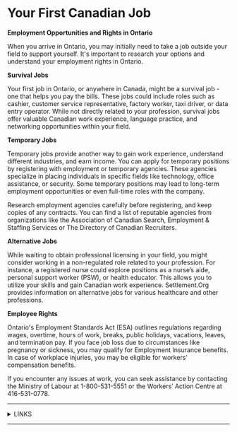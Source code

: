 # Your First Canadian Job

**Employment Opportunities and Rights in Ontario**

When you arrive in Ontario, you may initially need to take a job outside your field to support yourself. It's important to research your options and understand your employment rights in Ontario.

**Survival Jobs**

Your first job in Ontario, or anywhere in Canada, might be a survival job - one that helps you pay the bills. These jobs could include roles such as cashier, customer service representative, factory worker, taxi driver, or data entry operator. While not directly related to your profession, survival jobs offer valuable Canadian work experience, language practice, and networking opportunities within your field.

**Temporary Jobs**

Temporary jobs provide another way to gain work experience, understand different industries, and earn income. You can apply for temporary positions by registering with employment or temporary agencies. These agencies specialize in placing individuals in specific fields like technology, office assistance, or security. Some temporary positions may lead to long-term employment opportunities or even full-time roles with the company.

Research employment agencies carefully before registering, and keep copies of any contracts. You can find a list of reputable agencies from organizations like the Association of Canadian Search, Employment & Staffing Services or The Directory of Canadian Recruiters.

**Alternative Jobs**

While waiting to obtain professional licensing in your field, you might consider working in a non-regulated role related to your profession. For instance, a registered nurse could explore positions as a nurse’s aide, personal support worker (PSW), or health educator. This allows you to utilize your skills and gain Canadian work experience. Settlement.Org provides information on alternative jobs for various healthcare and other professions.

**Employee Rights**

Ontario's Employment Standards Act (ESA) outlines regulations regarding wages, overtime, hours of work, breaks, public holidays, vacations, leaves, and termination pay. If you face job loss due to circumstances like pregnancy or sickness, you may qualify for Employment Insurance benefits. In case of workplace injuries, you may be eligible for workers’ compensation benefits.

If you encounter any issues at work, you can seek assistance by contacting the Ministry of Labour at 1-800-531-5551 or the Workers’ Action Centre at 416-531-0778.

***

<details>

<summary>LINKS</summary>

Internships:\
[www.careeredge.ca](https://www.careeredge.ca)

Volunteering:\
[www.volunteer.ca](https://www.volunteer.ca)\
[www.boardmatch.org](https://www.boardmatch.org)

Canada Business Network:\
[www.futurpreneur.ca](https://www.futurpreneur.ca)

Mentoring :\
[www.canadainfonet.org](https://www.canadainfonet.org)

Professional Immigrant Networks:\
[www.networksforimmigrants.ca](https://www.networksforimmigrants.ca)

Planning to work in Canada - An essential workbook for newcomers:\
[www.cic.gc.ca/english/pdf/pub/workbook - national.pdf](https://www.cic.gc.ca/english/pdf/pub/workbook-national.pdf)

Winning Résumés :\
[www.bcjobs.ca/career-advice/winning-resumes/](https://www.bcjobs.ca/career-advice/winning-resumes/)

</details>

***
